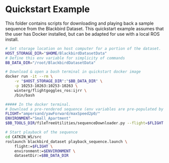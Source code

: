 # Quickstart Example

This folder contains scripts for downloading and playing back a sample sequence from the Blackbird Dataset. 
This quickstart example assumes that the user has Docker installed, but can be adapted for use with a local ROS install.


```bash
# Set storage location on host computer for a portion of the dataset.
HOST_STORAGE_DIR="$HOME/BlackbirdDatasetData"
# Define this env variable for simplicity of commands
BB_DATA_DIR="/root/BlackbirdDatasetData"

# Download & open a bash terminal in quickstart docker image
docker run -it --rm \
    -v "$HOST_STORAGE_DIR":"$BB_DATA_DIR" \
    -p 10253-10263:10253-10263 \
    winterg/flightgoggles_ros:ijrr \
    /bin/bash

##### In the docker terminal.
# Download a pre-rendered sequence (env variables are pre-populated by Dockerfile)
FLIGHT="ampersand/yawForward/maxSpeed2p0/"
ENVIRONMENT="Small_Apartment"
$BB_TOOLS_DIR/fileTreeUtilities/sequenceDownloader.py --flight=$FLIGHT --environment=$ENVIRONMENT --datasetFolder=$BB_DATA_DIR

# Start playback of the sequence
cd CATKIN_WS/src 
roslaunch blackbird_dataset playback_sequence.launch \
    flight:=$FLIGHT \
    environment:=$ENVIRONMENT \
    datasetDir:=$BB_DATA_DIR
```
